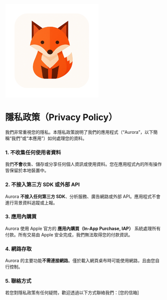 <img src="../img/icon.png" alt="Icon" width="300">

# 隱私政策（Privacy Policy）
我們非常重視您的隱私。本隱私政策說明了我們的應用程式（“Aurora”，以下簡稱“我們”或“本應用”）如何處理您的資料。

### 1. 不收集任何使用者資料
我們**不會**收集、儲存或分享任何個人資訊或使用資料。您在應用程式內的所有操作皆保留於本地裝置中。

### 2. 不接入第三方 SDK 或外部 API
Aurora **不接入任何第三方 SDK**、分析服務、廣告網路或外部 API。應用程式不會進行背景資料追蹤或上報。

### 3. 應用內購買
Aurora 使用 Apple 官方的 **應用內購買（In-App Purchase, IAP）** 系統處理所有付款。所有交易由 Apple 安全完成，我們無法取得您的付款資訊。

### 4. 網路存取
Aurora 的主要功能**不需連接網路**。僅於載入網頁桌布時可能使用網路，且由您自行控制。

### 5. 聯絡方式
若您對隱私政策有任何疑問，歡迎透過以下方式聯絡我們：\[您的信箱]

